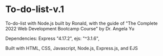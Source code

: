 # To-do-list-v.1
To-do-list with Node.js built by Ronald, with the guide of "The Complete 2022 Web Development Bootcamp Course" by Dr. Angela Yu

Dependencies: Express "4.17.2", ejs: "^3.1.6",

Built with HTML, CSS, Javascript, Node.js, Express.js, and EJS
